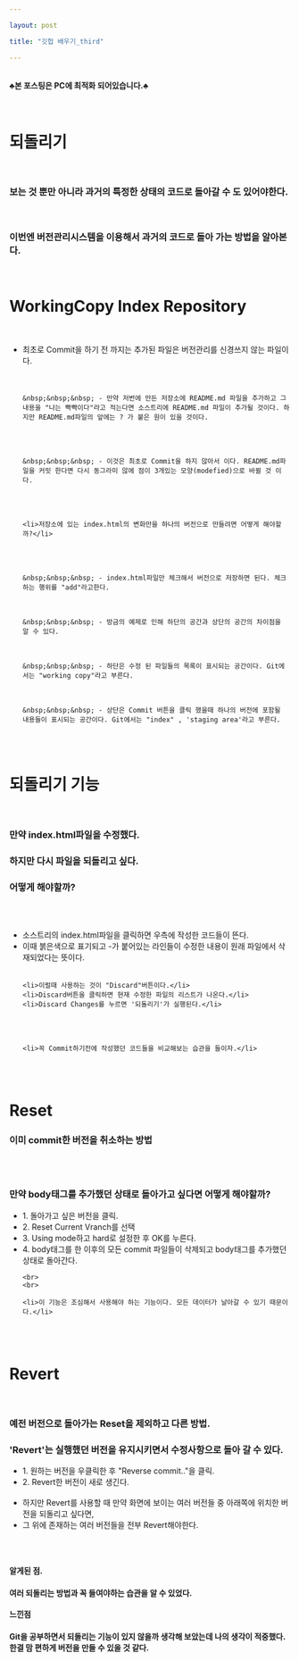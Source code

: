 ```yaml
---

layout: post

title: "깃헙 배우기_third"

---
```


<br>**♣본 포스팅은 PC에 최적화 되어있습니다.♣**

<br>

<h1>되돌리기</h1>

<br>

<h3>보는 것 뿐만 아니라 과거의 특정한 상태의 코드로 돌아갈 수 도 있어야한다.</h3>

<br>

<h3>이번엔 버전관리시스템을 이용해서 과거의 코드로 돌아 가는 방법을 알아본다.</h3>

<br>

<h1>WorkingCopy Index Repository</h1>

<br>

<ul>
	<li>최초로 Commit을 하기 전 까지는 추가된 파일은 버전관리를 신경쓰지 않는 파일이다.</li>

<br>
<br>

	&nbsp;&nbsp;&nbsp; - 만약 저번에 만든 저장소에 README.md 파일을 추가하고 그 내용을 "나는 빡빡이다"라고 적는다면 소스트리에 README.md 파일이 추가될 것이다. 하지만 README.md파일의 앞에는 ? 가 붙은 원이 있을 것이다.

<br>
<br>

	&nbsp;&nbsp;&nbsp; - 이것은 최초로 Commit을 하지 않아서 이다. README.md파일을 커밋 한다면 다시 동그라미 않에 점이 3개있는 모양(modefied)으로 바뀔 것 이다.

<br>
<br>

	<li>저장소에 있는 index.html의 변화만을 하나의 버전으로 만들려면 어떻게 해야할까?</li>

<br>
<br>

	&nbsp;&nbsp;&nbsp; - index.html파일만 체크해서 버전으로 저장하면 된다. 체크하는 행위를 "add"라고한다.

<br>

	&nbsp;&nbsp;&nbsp; - 방금의 예제로 인해 하단의 공간과 상단의 공간의 차이점을 알 수 있다.

<br>

	&nbsp;&nbsp;&nbsp; - 하단은 수정 된 파일들의 목록이 표시되는 공간이다. Git에서는 "working copy"라고 부른다.

<br>

	&nbsp;&nbsp;&nbsp; - 상단은 Commit 버튼을 클릭 했을때 하나의 버전에 포함될 내용들이 표시되는 공간이다. Git에서는 "index" , 'staging area'라고 부른다.
</ul>

<br>
<br>

<h1>되돌리기 기능</h1>

<br>

<h3>만약 index.html파일을 수정했다.</h3>
<h3>하지만 다시 파일을 되돌리고 싶다.</h3>
<h3>어떻게 해야할까?</h3>

<br>
<br>

<ul>
	<li>소스트리의 index.html파일을 클릭하면 우측에 작성한 코드들이 뜬다.</li>
	<li>이때 붉은색으로 표기되고 -가 붙어있는 라인들이 수정한 내용이 원래 파일에서 삭재되었다는 뜻이다.</li>

<br>

	<li>이럴때 사용하는 것이 "Discard"버튼이다.</li>
	<li>Discard버튼을 클릭하면 현재 수정한 파일의 리스트가 나온다.</li>
	<li>Discard Changes를 누르면 '되돌리기'가 실행된다.</li>

<br>
<br>

	<li>꼭 Commit하기전에 작성했던 코드들을 비교해보는 습관을 들이자.</li>
</ul>

<br>
<br>

<h1>Reset</h1>

<h3>이미 commit한 버전을 취소하는 방법</h3>

<br>
<br>

<h3>만약 body태그를 추가했던 상태로 돌아가고 싶다면 어떻게 해야할까?</h3>

<ul>
	<li>1. 돌아가고 싶은 버전을 클릭.</li>
	<li>2. Reset Current Vranch를 선택</li>
	<li>3. Using mode하고 hard로 설정한 후 OK를 누른다.</li>
	<li>4. body태그를 한 이후의 모든 commit 파일들이 삭제되고 body태그를 추가했던 상태로 돌아간다.</li>

	<br>
	<br>

	<li>이 기능은 조심해서 사용해야 하는 기능이다. 모든 데이터가 날아갈 수 있기 때문이다.</li>

</ul>

<br>
<br>

<h1>Revert</h1>

<br>

<h3>예전 버전으로 돌아가는 Reset을 제외하고 다른 방법.</h3>
<h3>'Revert'는 실행했던 버전을 유지시키면서 수정사항으로 돌아 갈 수 있다.</h3>

<ul>
	<li>1. 원하는 버전을 우클릭한 후 "Reverse commit.."을 클릭.</li>
	<li>2. Revert한 버전이 새로 생긴다.</li>
<br>
	<li>하지만 Revert를 사용할 때 만약 화면에 보이는 여러 버전들 중 아래쪽에 위치한 버전을 되돌리고 싶다면,</li>
	<li>그 위에 존재하는 여러 버전들을 전부 Revert해야한다.</li>
</ul>

<br>
<br>

**<a hraf="https://www.youtube.com/watch?time_continue=1&v=N_rpDCZxRCY" target="blank">알게된 점.</a>**

<h4>여러 되돌리는 방법과 꼭 들여야하는 습관을 알 수 있었다.</h4>



**<a hraf="https://www.youtube.com/watch?time_continue=1&v=N_rpDCZxRCY" target="blank">느낀점</a>**

<h4>Git을 공부하면서 되돌리는 기능이 있지 않을까 생각해 보았는데 나의 생각이 적중했다. 한결 맘 편하게 버전을 만들 수 있을 것 같다.</h4>

